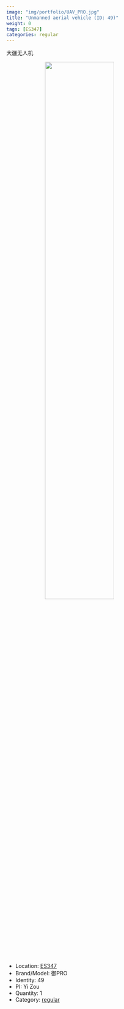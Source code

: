 ```yaml
---
image: "img/portfolio/UAV_PRO.jpg"
title: "Unmanned aerial vehicle (ID: 49)"
weight: 0
tags: [ES347]
categories: regular
---
```


大疆无人机

<!--more-->

<img src="../../img/portfolio/UAV_PRO.jpg" width="60%" style="display: block; margin: auto;">

- Location: [ES347](../../tags/es347)
- Brand/Model: 御PRO
- Identity: 49
- PI: Yi Zou
- Quantity: 1
- Category: [regular](../../categories/regular)






